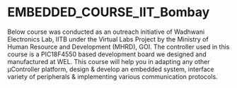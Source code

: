# EMBEDDED_COURSE_IIT_Bombay
 Below course was conducted as an outreach initiative of Wadhwani Electronics Lab, IITB under the Virtual Labs Project by the Ministry of Human Resource and Development (MHRD), GOI. The controller used in this course is a PIC18F4550 based development board we designed and manufactured at WEL. This course will help you in adapting any other μController platform, design & develop an embedded system, interface variety of peripherals & implementing various communication protocols.
